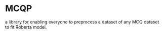 # MCQP
a library for enabling everyone to preprocess a dataset of any MCQ dataset to fit Roberta model. 
